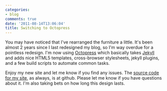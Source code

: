 ```yaml
---
categories:
- blog
comments: true
date: '2011-08-14T13:06:04'
title: Switching to Octopress
---
```



You may have noticed that I've rearranged the furniture a little. It's
been almost 2 years since I last redesigned my blog, so I'm way
overdue for a pointless redesign. I'm now using
[Octopress](http://octopress.org) which basically takes
[Jekyll](https://github.com/mojombo/jekyll) and adds nice HTML5
templates, cross-browser stylesheets, jekyll plugins, and a few build
scripts to automate common tasks.

Enjoy my new site and let me know if you find any issues. The [source code for my site](https://github.com/vkurup/kurup.org), as always, is
at github. Please let me know if you have questions about it. I'm also
taking bets on how long this design lasts.
